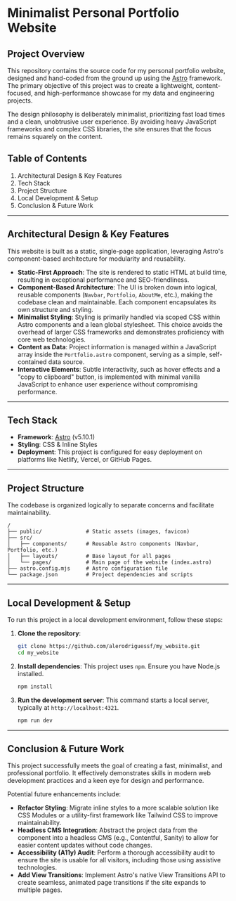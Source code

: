 

# **Minimalist Personal Portfolio Website**

## **Project Overview**

This repository contains the source code for my personal portfolio website, designed and hand-coded from the ground up using the [Astro](https://astro.build/) framework. The primary objective of this project was to create a lightweight, content-focused, and high-performance showcase for my data and engineering projects.

The design philosophy is deliberately minimalist, prioritizing fast load times and a clean, unobtrusive user experience. By avoiding heavy JavaScript frameworks and complex CSS libraries, the site ensures that the focus remains squarely on the content.

## **Table of Contents**

1.  Architectural Design & Key Features
2.  Tech Stack
3.  Project Structure
4.  Local Development & Setup
5.  Conclusion & Future Work

-----

## **Architectural Design & Key Features**

This website is built as a static, single-page application, leveraging Astro's component-based architecture for modularity and reusability.

  * **Static-First Approach**: The site is rendered to static HTML at build time, resulting in exceptional performance and SEO-friendliness.
  * **Component-Based Architecture**: The UI is broken down into logical, reusable components (`Navbar`, `Portfolio`, `AboutMe`, etc.), making the codebase clean and maintainable. Each component encapsulates its own structure and styling.
  * **Minimalist Styling**: Styling is primarily handled via scoped CSS within Astro components and a lean global stylesheet. This choice avoids the overhead of larger CSS frameworks and demonstrates proficiency with core web technologies.
  * **Content as Data**: Project information is managed within a JavaScript array inside the `Portfolio.astro` component, serving as a simple, self-contained data source.
  * **Interactive Elements**: Subtle interactivity, such as hover effects and a "copy to clipboard" button, is implemented with minimal vanilla JavaScript to enhance user experience without compromising performance.

-----

## **Tech Stack**

  * **Framework**: [Astro](https://astro.build/) (v5.10.1)
  * **Styling**: CSS & Inline Styles
  * **Deployment**: This project is configured for easy deployment on platforms like Netlify, Vercel, or GitHub Pages.

-----

## **Project Structure**

The codebase is organized logically to separate concerns and facilitate maintainability.

```
/
├── public/              # Static assets (images, favicon)
├── src/
│   ├── components/      # Reusable Astro components (Navbar, Portfolio, etc.)
│   ├── layouts/         # Base layout for all pages
│   └── pages/           # Main page of the website (index.astro)
├── astro.config.mjs     # Astro configuration file
└── package.json         # Project dependencies and scripts
```

-----

## **Local Development & Setup**

To run this project in a local development environment, follow these steps:

1.  **Clone the repository**:

    ```bash
    git clone https://github.com/alerodriguessf/my_website.git
    cd my_website
    ```

2.  **Install dependencies**:
    This project uses `npm`. Ensure you have Node.js installed.

    ```bash
    npm install
    ```

3.  **Run the development server**:
    This command starts a local server, typically at `http://localhost:4321`.

    ```bash
    npm run dev
    ```

-----

## **Conclusion & Future Work**

This project successfully meets the goal of creating a fast, minimalist, and professional portfolio. It effectively demonstrates skills in modern web development practices and a keen eye for design and performance.

Potential future enhancements include:

  * **Refactor Styling**: Migrate inline styles to a more scalable solution like CSS Modules or a utility-first framework like Tailwind CSS to improve maintainability.
  * **Headless CMS Integration**: Abstract the project data from the component into a headless CMS (e.g., Contentful, Sanity) to allow for easier content updates without code changes.
  * **Accessibility (A11y) Audit**: Perform a thorough accessibility audit to ensure the site is usable for all visitors, including those using assistive technologies.
  * **Add View Transitions**: Implement Astro's native View Transitions API to create seamless, animated page transitions if the site expands to multiple pages.
